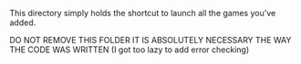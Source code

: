 This directory simply holds the shortcut to launch all the games you've added.

DO NOT REMOVE THIS FOLDER IT IS ABSOLUTELY NECESSARY THE WAY THE CODE WAS WRITTEN
(I got too lazy to add error checking)

